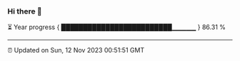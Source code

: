 ### Hi there 👋

⏳ Year progress { █████████████████████████▁▁▁▁▁ } 86.31 %

---

⏰ Updated on Sun, 12 Nov 2023 00:51:51 GMT
